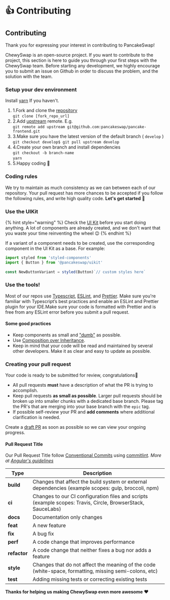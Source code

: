# 👍 Contributing

## Contributing

Thank you for expressing your interest in contributing to PancakeSwap!

ChewySwap is an open-source project. If you want to contribute to the project, this section is here to guide you through your first steps with the ChewySwap team. Before starting any development, we highly encourage you to submit an issue on Github in order to discuss the problem, and the solution with the team.

### Setup your dev environment <a href="#setup-your-dev-environment" id="setup-your-dev-environment"></a>

Install [yarn](https://classic.yarnpkg.com/lang/en/docs/install/) If you haven't.

1. 1.Fork and clone the [repository](https://github.com/pancakeswap/pancake-frontend)​\
   `git clone [fork_repo_url]`
2. 2.Add [upstream](https://docs.github.com/en/pull-requests/collaborating-with-pull-requests/working-with-forks/configuring-a-remote-for-a-fork) remote. E.g.\
   `git remote add upstream git@github.com:pancakeswap/pancake-frontend.git`
3. 3.Make sure you have the latest version of the default branch ( `develop` )\
   `git checkout develop$ git pull upstream develop`
4. 4.Create your own branch and install dependencies\
   `git checkout -b branch-name`\
   `yarn`
5. 5.Happy coding 🎉

### Coding rules <a href="#coding-rules" id="coding-rules"></a>

We try to maintain as much consistency as we can between each of our repository. Your pull request has more chances to be accepted if you follow the following rules, and write high quality code. **Let's get started** 💪

### Use the UIKit <a href="#use-the-uikit" id="use-the-uikit"></a>

{% hint style="warning" %}
Check the [UI Kit](https://github.com/pancakeswap/pancake-frontend/tree/master/packages/uikit) before you start doing anything. A lot of components are already created, and we don't want that you waste your time reinventing the wheel 😉
{% endhint %}

If a variant of a component needs to be created, use the corresponding component in the UI Kit as a base. For example:

```jsx
import styled from 'styled-components'
import { Button } from '@pancakeswap/uikit'
​
const NewButtonVariant = styled(Button)`// custom styles here`
```

### Use the tools! <a href="#use-the-tools" id="use-the-tools"></a>

Most of our repos use [Typescript](https://www.typescriptlang.org/docs), [ESLint](https://eslint.org/docs/user-guide/getting-started), and [Prettier](https://prettier.io/). Make sure you're familiar with Typescript’s best practices and enable an ESLint and Prettier plugin for your IDE.Make sure your code is formatted with Prettier and is free from any ESLint error before you submit a pull request.

#### Some good practices <a href="#some-good-practices" id="some-good-practices"></a>

* Keep components as small and ["dumb"](https://en.wikipedia.org/wiki/Pure\_function) as possible.
* Use [Composition over Inheritance](https://reactjs.org/docs/composition-vs-inheritance.html).
* Keep in mind that your code will be read and maintained by several other developers. Make it as clear and easy to update as possible._​_

### Creating your pull request <a href="#creating-your-pull-request" id="creating-your-pull-request"></a>

Your code is ready to be submitted for review, congratulations🥳

* All pull requests **must** have a description of what the PR is trying to accomplish.
* Keep pull requests **as small as possible**. Larger pull requests should be broken up into smaller chunks with a dedicated base branch. Please tag the PR's that are merging into your base branch with the `epic` tag.
* If possible self-review your PR and **add comments** where additional clarification is needed.

Create a [draft PR](https://github.blog/2019-02-14-introducing-draft-pull-requests/) as soon as possible so we can view your ongoing progress.

#### Pull Request Title <a href="#pull-request-title" id="pull-request-title"></a>

Our Pull Request Title follow [Conventional Commits](https://www.conventionalcommits.org/en/v1.0.0/) using [commitlint](https://commitlint.js.org/#/).‌ _More at_ [_Angular's guidelines_](https://github.com/angular/angular/blob/22b96b9/CONTRIBUTING.md#type)_​_

| Type         | Description                                                                                                 |
| ------------ | ----------------------------------------------------------------------------------------------------------- |
| **build**    | Changes that affect the build system or external dependencies (example scopes: gulp, broccoli, npm)         |
| **ci**       | Changes to our CI configuration files and scripts (example scopes: Travis, Circle, BrowserStack, SauceLabs) |
| **docs**     | Documentation only changes                                                                                  |
| **feat**     | A new feature                                                                                               |
| **fix**      | A bug fix                                                                                                   |
| **perf**     | A code change that improves performance                                                                     |
| **refactor** | A code change that neither fixes a bug nor adds a feature                                                   |
| **style**    | Changes that do not affect the meaning of the code (white-space, formatting, missing semi-colons, etc)      |
| **test**     | Adding missing tests or correcting existing tests                                                           |

**Thanks for helping us making ChewySwap even more awesome** ❤
